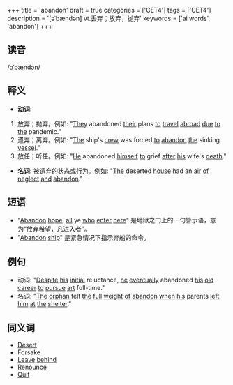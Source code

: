 +++
title = 'abandon'
draft = true
categories = ['CET4']
tags = ['CET4']
description = '[əˈbændən] vt.丢弃；放弃，抛弃'
keywords = ['ai words', 'abandon']
+++

## 读音
/əˈbændən/

## 释义
- **动词**:
1. 放弃；抛弃。例如: "[They](/post/they/) abandoned [their](/post/their/) plans [to](/post/to/) [travel](/post/travel/) [abroad](/post/abroad/) [due](/post/due/) [to](/post/to/) [the](/post/the/) pandemic."
2. 遗弃；离弃。例如: "[The](/post/the/) ship's [crew](/post/crew/) was forced [to](/post/to/) [abandon](/post/abandon/) [the](/post/the/) sinking [vessel](/post/vessel/)."
3. 放任；听任。例如: "[He](/post/he/) abandoned [himself](/post/himself/) [to](/post/to/) grief [after](/post/after/) [his](/post/his/) wife's [death](/post/death/)."

- **名词**:
被遗弃的状态或行为。例如: "[The](/post/the/) deserted [house](/post/house/) had an [air](/post/air/) [of](/post/of/) [neglect](/post/neglect/) [and](/post/and/) [abandon](/post/abandon/)."

## 短语
- "[Abandon](/post/abandon/) [hope](/post/hope/), [all](/post/all/) ye [who](/post/who/) [enter](/post/enter/) [here](/post/here/)" 是地狱之门上的一句警示语，意为“放弃希望，凡进入者”。
- "[Abandon](/post/abandon/) [ship](/post/ship/)" 是紧急情况下指示弃船的命令。

## 例句
- 动词: "[Despite](/post/despite/) [his](/post/his/) [initial](/post/initial/) reluctance, [he](/post/he/) [eventually](/post/eventually/) abandoned [his](/post/his/) [old](/post/old/) [career](/post/career/) [to](/post/to/) [pursue](/post/pursue/) [art](/post/art/) full-time."
- 名词: "[The](/post/the/) [orphan](/post/orphan/) felt [the](/post/the/) [full](/post/full/) [weight](/post/weight/) [of](/post/of/) [abandon](/post/abandon/) [when](/post/when/) [his](/post/his/) parents [left](/post/left/) [him](/post/him/) [at](/post/at/) [the](/post/the/) [shelter](/post/shelter/)."

## 同义词
- [Desert](/post/desert/)
- Forsake
- [Leave](/post/leave/) [behind](/post/behind/)
- Renounce
- [Quit](/post/quit/)
